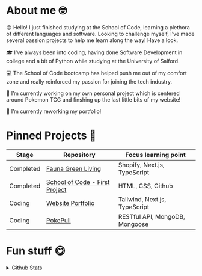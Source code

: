 # About me 🤓

😊 Hello! I just finished studying at the School of Code, learning a plethora of different languages and software. Looking to challenge myself, I've made several passion projects to help me learn along the way! Have a look.

🎓 I've always been into coding, having done Software Development in college and a bit of Python while studying at the University of Salford.

💻 The School of Code bootcamp has helped push me out of my comfort zone and really reinforced my passion for joining the tech industry.

🔭 I’m currently working on my own personal project which is centered around Pokemon TCG and finshing up the last little bits of my website!

🌱 I’m currently reworking my portfolio!



# Pinned Projects 📌

| Stage | Repository | Focus learning point |
|----------|----------|----------|
| Completed | [Fauna Green Living](https://github.com/oscaroneim/fauna-green-living) | Shopify, Next.js, TypeScript  |
| Completed | [School of Code - First Project](https://github.com/donaldliu1/SOC-Warm-up) | HTML, CSS, Github |
| Coding | [Website Portfolio](https://github.com/donaldliu1/donaldliu-portfolio) | Tailwind, Next.js, TypeScript |
| Coding | [PokePull](https://github.com/donaldliu1/PokePull) | RESTful API, MongoDB, Mongoose |

# Fun stuff 😋
<details>
  <summary> Github Stats </summary>

![donaldliu1's Streak](https://github-readme-streak-stats.herokuapp.com/?user=donaldliu1&theme=midnight-purple&hide_border=false)

![donaldliu1's Top Languages](https://github-readme-stats.vercel.app/api/top-langs/?username=donaldliu1&theme=midnight-purple&show_icons=true&hide_border=false&layout=compact)
</details>


